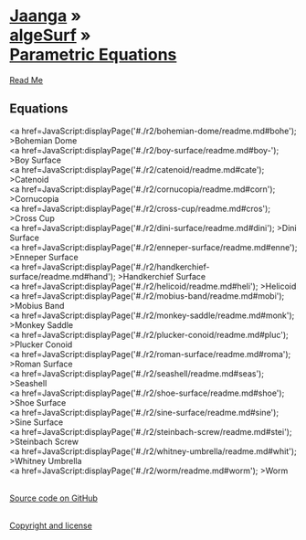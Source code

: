 [Jaanga](../../../index.html ) &raquo;<br>[algeSurf]( ../../index.html ) &raquo;<br>[Parametric Equations]( ./index.html )
===

<p id=rm >
	<a href=JavaScript:displayPage('#readme.md#rm'); >Read Me</a>
</p>
 
## Equations
<a href=JavaScript:displayPage('#./r2/bohemian-dome/readme.md#bohe'); >Bohemian Dome</a>  
<a href=JavaScript:displayPage('#./r2/boy-surface/readme.md#boy-'); >Boy Surface</a>  
<a href=JavaScript:displayPage('#./r2/catenoid/readme.md#cate'); >Catenoid</a>  
<a href=JavaScript:displayPage('#./r2/cornucopia/readme.md#corn'); >Cornucopia</a>  
<a href=JavaScript:displayPage('#./r2/cross-cup/readme.md#cros'); >Cross Cup</a>  
<a href=JavaScript:displayPage('#./r2/dini-surface/readme.md#dini'); >Dini Surface</a>  
<a href=JavaScript:displayPage('#./r2/enneper-surface/readme.md#enne'); >Enneper Surface</a>  
<a href=JavaScript:displayPage('#./r2/handkerchief-surface/readme.md#hand'); >Handkerchief Surface</a>  
<a href=JavaScript:displayPage('#./r2/helicoid/readme.md#heli'); >Helicoid</a>  
<a href=JavaScript:displayPage('#./r2/mobius-band/readme.md#mobi'); >Mobius Band</a>  
<a href=JavaScript:displayPage('#./r2/monkey-saddle/readme.md#monk'); >Monkey Saddle</a>  
<a href=JavaScript:displayPage('#./r2/plucker-conoid/readme.md#pluc'); >Plucker Conoid</a>  
<a href=JavaScript:displayPage('#./r2/roman-surface/readme.md#roma'); >Roman Surface</a>  
<a href=JavaScript:displayPage('#./r2/seashell/readme.md#seas'); >Seashell</a>  
<a href=JavaScript:displayPage('#./r2/shoe-surface/readme.md#shoe'); >Shoe Surface</a>  
<a href=JavaScript:displayPage('#./r2/sine-surface/readme.md#sine'); >Sine Surface</a>  
<a href=JavaScript:displayPage('#./r2/steinbach-screw/readme.md#stei'); >Steinbach Screw</a>  
<a href=JavaScript:displayPage('#./r2/whitney-umbrella/readme.md#whit'); >Whitney Umbrella</a>  
<a href=JavaScript:displayPage('#./r2/worm/readme.md#worm'); >Worm</a>  
<br>

<i class='fa fa-github'></i> [Source code on GitHub]( https://github.com/jaanga/algesurf/tree/gh-pages/parametric-equations/ )  
<br>
 
<i class='fa fa-copy'></i> [Copyright and license]( https://github.com/jaanga/jaanga.github.io/blob/master/jaanga-copyright-and-mit-license.md )  
